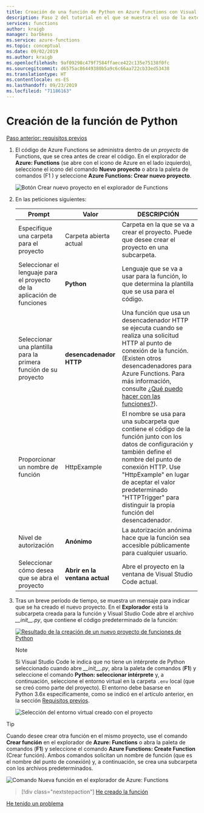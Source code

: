 ```yaml
---
title: Creación de una función de Python en Azure Functions con Visual Studio Code
description: Paso 2 del tutorial en el que se muestra el uso de la extensión Azure Functions para VS Code.
services: functions
author: kraigb
manager: barbkess
ms.service: azure-functions
ms.topic: conceptual
ms.date: 09/02/2019
ms.author: kraigb
ms.openlocfilehash: 9af09298c479f7584ffaece422c135e75138f0fc
ms.sourcegitcommit: d6575ac86449380b5a9c6c66aa722cb33ed53438
ms.translationtype: HT
ms.contentlocale: es-ES
ms.lasthandoff: 09/23/2019
ms.locfileid: "71186163"
---
```

# <a name="create-the-python-function"></a>Creación de la función de Python

[Paso anterior: requisitos previos](tutorial-vs-code-serverless-python-01.md)

1. El código de Azure Functions se administra dentro de un _proyecto_ de Functions, que se crea antes de crear el código. En el explorador de **Azure: Functions** (se abre con el icono de Azure en el lado izquierdo), seleccione el icono del comando **Nuevo proyecto** o abra la paleta de comandos (F1 ) y seleccione **Azure Functions: Crear nuevo proyecto**.

    ![Botón Crear nuevo proyecto en el explorador de Functions](media/tutorial-vs-code-serverless-python/project-create-new.png)

1. En las peticiones siguientes:

    | Prompt | Valor | DESCRIPCIÓN |
    | --- | --- | --- |
    | Especifique una carpeta para el proyecto | Carpeta abierta actual | Carpeta en la que se va a crear el proyecto. Puede que desee crear el proyecto en una subcarpeta. |
    | Seleccionar el lenguaje para el proyecto de la aplicación de funciones | **Python** | Lenguaje que se va a usar para la función, lo que determina la plantilla que se usa para el código. |
    | Seleccionar una plantilla para la primera función de su proyecto | **desencadenador HTTP** | Una función que usa un desencadenador HTTP se ejecuta cuando se realiza una solicitud HTTP al punto de conexión de la función. (Existen otros desencadenadores para Azure Functions. Para más información, consulte [¿Qué puedo hacer con las funciones?](/azure/azure-functions/functions-overview#what-can-i-do-with-functions)). |
    | Proporcionar un nombre de función | HttpExample | El nombre se usa para una subcarpeta que contiene el código de la función junto con los datos de configuración y también define el nombre del punto de conexión HTTP. Use "HttpExample" en lugar de aceptar el valor predeterminado "HTTPTrigger" para distinguir la propia función del desencadenador. |
    | Nivel de autorización | **Anónimo** | La autorización anónima hace que la función sea accesible públicamente para cualquier usuario. |
    | Seleccionar cómo desea que se abra el proyecto | **Abrir en la ventana actual** | Abre el proyecto en la ventana de Visual Studio Code actual. |

1. Tras un breve período de tiempo, se muestra un mensaje para indicar que se ha creado el nuevo proyecto. En el **Explorador** está la subcarpeta creada para la función y Visual Studio Code abre el archivo *\_\_init\_\_.py*, que contiene el código predeterminado de la función:

    [![Resultado de la creación de un nuevo proyecto de funciones de Python](media/tutorial-vs-code-serverless-python/project-create-results.png)](media/tutorial-vs-code-serverless-python/project-create-results.png)

    > [!NOTE]
    > Si Visual Studio Code le indica que no tiene un intérprete de Python seleccionado cuando abre *\_\_init\_\_.py*, abra la paleta de comandos (**F1**) y seleccione el comando **Python: seleccionar intérprete** y, a continuación, seleccione el entorno virtual en la carpeta `.env` local (que se creó como parte del proyecto). El entorno debe basarse en Python 3.6x específicamente, como se indicó en el artículo anterior, en la sección [Requisitos previos](tutorial-vs-code-serverless-python-01.md#prerequisites).
    >
    > ![Selección del entorno virtual creado con el proyecto](media/tutorial-vs-code-serverless-python/select-venv-interpreter.png)

> [!TIP]
> Cuando desee crear otra función en el mismo proyecto, use el comando **Crear función** en el explorador de **Azure: Functions** o abra la paleta de comandos (**F1**) y seleccione el comando **Azure Functions: Create Function** (Crear función). Ambos comandos solicitan un nombre de función (que es el nombre del punto de conexión) y, a continuación, se crea una subcarpeta con los archivos predeterminados.
>
> ![Comando Nueva función en el explorador de Azure: Functions](media/tutorial-vs-code-serverless-python/function-create-new.png)

> [!div class="nextstepaction"]
> [He creado la función](tutorial-vs-code-serverless-python-03.md)

[He tenido un problema](https://www.research.net/r/PWZWZ52?tutorial=vscode-functions-python&step=02-create-function)
